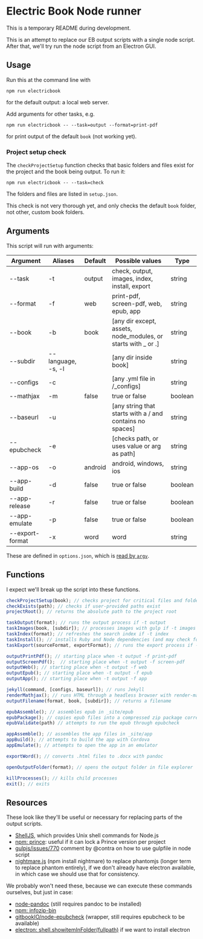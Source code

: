 # Electric Book Node runner

This is a temporary README during development.

This is an attempt to replace our EB output scripts with a single node script. After that, we'll try run the node script from an Electron GUI.

## Usage

Run this at the command line with

```
npm run electricbook
```

for the default output: a local web server.

Add arguments for other tasks, e.g.

```
npm run electricbook -- --task=output --format=print-pdf
```

for print output of the default `book` (not working yet).

### Project setup check

The `checkProjectSetup` function checks that basic folders and files exist for the project and the book being output. To run it:

```
npm run electricbook -- --task=check
```

The folders and files are listed in `setup.json`.

This check is not very thorough yet, and only checks the default `book` folder, not other, custom book folders.

## Arguments

This script will run with arguments:

|     Argument    |      Aliases       | Default |                        Possible values                        |   Type  |
|-----------------|--------------------|---------|---------------------------------------------------------------|---------|
| --task          | -t                 | output  | check, output, images, index, install, export                 | string  |
| --format        | -f                 | web     | print-pdf, screen-pdf, web, epub, app                         | string  |
| --book          | -b                 | book    | [any dir except, assets, node_modules, or starts with _ or .] | string  |
| --subdir        | --language, -s, -l |         | [any dir inside book]                                         | string  |
| --configs       | -c                 |         | [any .yml file in /_configs]                                  | string  |
| --mathjax       | -m                 | false   | true or false                                                 | boolean |
| --baseurl       | -u                 |         | [any string that starts with a / and contains no spaces]      | string  |
| --epubcheck     | -e                 |         | [checks path, or uses value or arg as path]                   | string  |
| --app-os        | -o                 | android | android, windows, ios                                         | string  |
| --app-build     | -d                 | false   | true or false                                                 | boolean |
| --app-release   | -r                 | false   | true or false                                                 | boolean |
| --app-emulate   | -p                 | false   | true or false                                                 | boolean |
| --export-format | -x                 | word    | word                                                          | string  |

These are defined in `options.json`, which is [read by `argv`](https://www.npmjs.com/package/argv#options).

## Functions

I expect we'll break up the script into these functions.

``` js
checkProjectSetup(book); // checks project for critical files and folders
checkExists(path); // checks if user-provided paths exist
projectRoot(); // returns the absolute path to the project root

taskOutput(format); // runs the output process if -t output
taskImages(book, [subdir]); // processes images with gulp if -t images
taskIndex(format); // refreshes the search index if -t index
taskInstall(); // installs Ruby and Node dependencies (and may check for other application dependencies)
taskExport(sourceFormat, exportFormat); // runs the export process if -t export

outputPrintPdf(); // starting place when -t output -f print-pdf
outputScreenPdf();  // starting place when -t output -f screen-pdf
outputWeb(); // starting place when -t output -f web
outputEpub(); // starting place when -t output -f epub
outputApp(); // starting place when -t output -f app

jekyll(command, [configs, baseurl]); // runs Jekyll
renderMathjax(); // runs HTML through a headless browser with render-mathax.js
outputFilename(format, book, [subdir]); // returns a filename

epubAssemble(); // assembles epub in _site/epub
epubPackage(); // copies epub files into a compressed zip package correctly
epubValidate(path) // attempts to run the epub through epubcheck

appAssemble(); // assembles the app files in _site/app
appBuild(); // attempts to build the app with Cordova
appEmulate(); // attempts to open the app in an emulator

exportWord(); // converts .html files to .docx with pandoc

openOutputFolder(format); // opens the output folder in file explorer

killProcesses(); // kills child processes
exit(); // exits
```

## Resources

These look like they'll be useful or necessary for replacing parts of the output scripts.

- [ShellJS](https://github.com/shelljs/shelljs), which provides Unix shell commands for Node.js
- [npm: prince](https://www.npmjs.com/package/prince): useful if it can lock a Prince version per project
- [gulpjs/issues/770](https://github.com/gulpjs/gulp/issues/770#issuecomment-63121203) comment by @contra on how to use gulpfile in node script
- [nightmare.js](http://www.nightmarejs.org/) (npm install nightmare) to replace phantomjs (longer term to replace phantom entirely), if we don't already have electron available, in which case we should use that for consistency.

We probably won't need these, because we can execute these commands ourselves, but just in case:

- [node-pandoc](https://www.npmjs.com/package/node-pandoc) (still requires pandoc to be installed)
- [npm: infozip-bin](https://www.npmjs.com/package/infozip-bin)
- [gitbookIO/node-epubcheck](https://github.com/gitbookIO/node-epubcheck) (wrapper, still requires epubcheck to be available)
- [electron: shell.showitemInFolder(fullpath)](https://github.com/electron/electron/blob/master/docs/api/shell.md#shellshowiteminfolderfullpath) if we want to install electron
